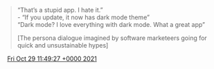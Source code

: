 > “That’s a stupid app\. I hate it\.”  
> \- “If you update, it now has dark mode theme”  
> “Dark mode? I love everything with dark mode\. What a great app”  
>   
> \[The persona dialogue imagined by software marketeers going for quick and unsustainable hypes\]

<img src="../../media/tweet.ico" width="12" /> [Fri Oct 29 11:49:27 +0000 2021](https://twitter.com/DromerDenker/status/1454052758428979207)
